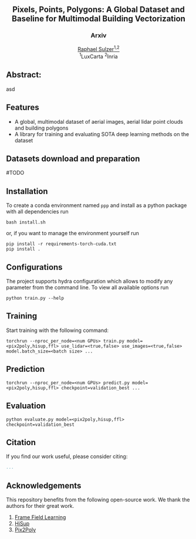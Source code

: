 <div align="center">
    <h2 align="center">Pixels, Points, Polygons: A Global Dataset and Baseline for Multimodal Building Vectorization</h2>
    <h3 align="center">Arxiv</h3>
    <a href="https://raphaelsulzer.de/">Raphael Sulzer<sup>1,2</sup></a><br>
    <sup>1</sup>LuxCarta <sup>2</sup>Inria
    <!-- <img src="./assets/sfo7.png" width=80% height=80%> -->
</div>


<!-- [[Project Webpage]()]    [[Paper](https://arxiv.org/abs/2412.07899)]    [[Video]()] -->

## Abstract:

asd

## Features

- A global, multimodal dataset of aerial images, aerial lidar point clouds and building polygons
- A library for training and evaluating SOTA deep learning methods on the dataset


## Datasets download and preparation

#TODO
<!-- See [datasets preprocessing](data_preprocess) for instructions on preparing the various datasets for training/inference. -->


## Installation

To create a conda environment named `ppp` and install as a python package with all dependencies run
```
bash install.sh
```

or, if you want to manage the environment yourself run
```
pip install -r requirements-torch-cuda.txt
pip install .
```

## Configurations


The project supports hydra configuration which allows to modify any parameter from the command line.
To view all available options run
```
python train.py --help
```


## Training

Start training with the following command:

```
torchrun --nproc_per_node=<num GPUs> train.py model=<pix2poly,hisup,ffl> use_lidar=<true,false> use_images=<true,false> model.batch_size=<batch size> ...

```

## Prediction

```
torchrun --nproc_per_node=<num GPUs> predict.py model=<pix2poly,hisup,ffl> checkpoint=validation_best ...

```

## Evaluation

```
python evaluate.py model=<pix2poly,hisup,ffl> checkpoint=validation_best
```


## Citation

If you find our work useful, please consider citing:
```bibtex
...
```

## Acknowledgements

This repository benefits from the following open-source work. We thank the authors for their great work.

1. [Frame Field Learning](https://github.com/Lydorn/Polygonization-by-Frame-Field-Learning)
2. [HiSup](https://github.com/SarahwXU/HiSup)
3. [Pix2Poly](https://github.com/yeshwanth95/Pix2Poly)

